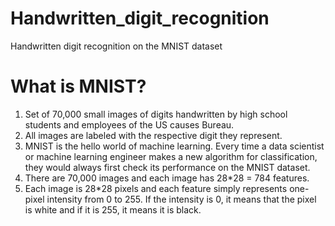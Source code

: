 # Handwritten_digit_recognition
Handwritten digit recognition on the MNIST dataset

# What is MNIST?
1. Set of 70,000 small images of digits handwritten by high school students and employees of the US causes Bureau.
2. All images are labeled with the respective digit they represent.
3. MNIST is the hello world of machine learning. Every time a data scientist or machine learning engineer makes a new algorithm for classification, they would always first check its performance on the MNIST dataset.
4. There are 70,000 images and each image has 28*28 = 784 features.
5. Each image is 28*28 pixels and each feature simply represents one-pixel intensity from 0 to 255. If the intensity is 0, it means that the pixel is white and if it is 255, it means it is black.






